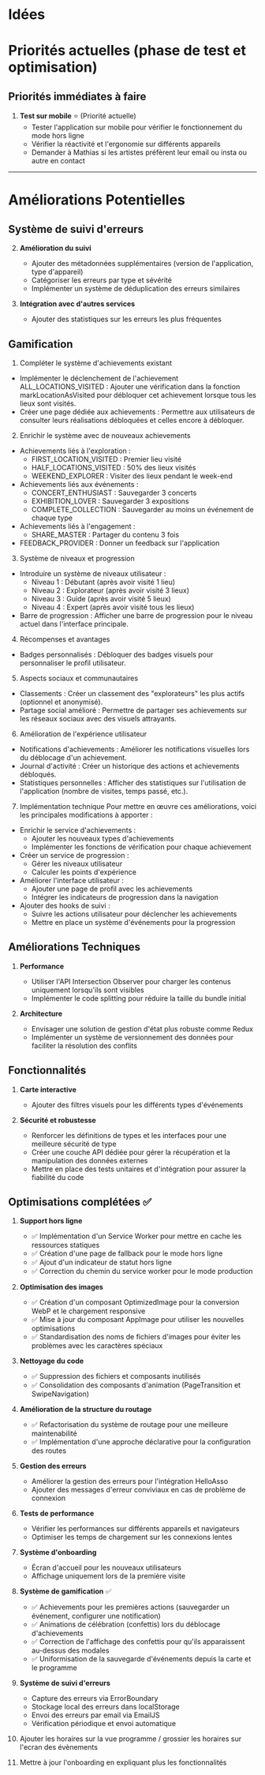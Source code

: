 
# Idées 

# Priorités actuelles (phase de test et optimisation)


## Priorités immédiates à faire 

1. **Test sur mobile** ⭐ (Priorité actuelle)
   - Tester l'application sur mobile pour vérifier le fonctionnement du mode hors ligne
   - Vérifier la réactivité et l'ergonomie sur différents appareils
   - Demander à Mathias si les artistes préfèrent leur email ou insta ou autre en contact

--------------------------
# Améliorations Potentielles 

## Système de suivi d'erreurs


2. **Amélioration du suivi**
   * Ajouter des métadonnées supplémentaires (version de l'application, type d'appareil)
   * Catégoriser les erreurs par type et sévérité
   * Implémenter un système de déduplication des erreurs similaires

3. **Intégration avec d'autres services**
   * Ajouter des statistiques sur les erreurs les plus fréquentes


## Gamification

1. Compléter le système d'achievements existant
* Implémenter le déclenchement de l'achievement ALL_LOCATIONS_VISITED : Ajouter une vérification dans la fonction markLocationAsVisited pour débloquer cet achievement lorsque tous les lieux sont visités.
* Créer une page dédiée aux achievements : Permettre aux utilisateurs de consulter leurs réalisations débloquées et celles encore à débloquer.

2. Enrichir le système avec de nouveaux achievements
* Achievements liés à l'exploration :
   * FIRST_LOCATION_VISITED : Premier lieu visité
   * HALF_LOCATIONS_VISITED : 50% des lieux visités
   * WEEKEND_EXPLORER : Visiter des lieux pendant le week-end
* Achievements liés aux événements :
   * CONCERT_ENTHUSIAST : Sauvegarder 3 concerts
   * EXHIBITION_LOVER : Sauvegarder 3 expositions
   * COMPLETE_COLLECTION : Sauvegarder au moins un événement de chaque type
* Achievements liés à l'engagement :
   * SHARE_MASTER : Partager du contenu 3 fois
* FEEDBACK_PROVIDER : Donner un feedback sur l'application

3. Système de niveaux et progression
* Introduire un système de niveaux utilisateur :
   * Niveau 1 : Débutant (après avoir visité 1 lieu)
   * Niveau 2 : Explorateur (après avoir visité 3 lieux)
   * Niveau 3 : Guide (après avoir visité 5 lieux)
   * Niveau 4 : Expert (après avoir visité tous les lieux)
* Barre de progression : Afficher une barre de progression pour le niveau actuel dans l'interface principale.

4. Récompenses et avantages
* Badges personnalisés : Débloquer des badges visuels pour personnaliser le profil utilisateur.

5. Aspects sociaux et communautaires
* Classements : Créer un classement des "explorateurs" les plus actifs (optionnel et anonymisé).
* Partage social amélioré : Permettre de partager ses achievements sur les réseaux sociaux avec des visuels attrayants.

6. Amélioration de l'expérience utilisateur
* Notifications d'achievements : Améliorer les notifications visuelles lors du déblocage d'un achievement.
* Journal d'activité : Créer un historique des actions et achievements débloqués.
* Statistiques personnelles : Afficher des statistiques sur l'utilisation de l'application (nombre de visites, temps passé, etc.).

7. Implémentation technique
Pour mettre en œuvre ces améliorations, voici les principales modifications à apporter :

* Enrichir le service d'achievements :
   * Ajouter les nouveaux types d'achievements
   * Implémenter les fonctions de vérification pour chaque achievement
* Créer un service de progression :
   * Gérer les niveaux utilisateur
   * Calculer les points d'expérience
* Améliorer l'interface utilisateur :
   * Ajouter une page de profil avec les achievements
   * Intégrer les indicateurs de progression dans la navigation
* Ajouter des hooks de suivi :
   * Suivre les actions utilisateur pour déclencher les achievements
   * Mettre en place un système d'événements pour la progression

## Améliorations Techniques

1. **Performance**
   - Utiliser l'API Intersection Observer pour charger les contenus uniquement lorsqu'ils sont visibles
   - Implémenter le code splitting pour réduire la taille du bundle initial

2. **Architecture**
   - Envisager une solution de gestion d'état plus robuste comme Redux
   - Implémenter un système de versionnement des données pour faciliter la résolution des conflits

## Fonctionnalités

1. **Carte interactive**
   - Ajouter des filtres visuels pour les différents types d'événements

2. **Sécurité et robustesse**
   - Renforcer les définitions de types et les interfaces pour une meilleure sécurité de type
   - Créer une couche API dédiée pour gérer la récupération et la manipulation des données externes
   - Mettre en place des tests unitaires et d'intégration pour assurer la fiabilité du code

## Optimisations complétées ✅

1. **Support hors ligne**
   - ✅ Implémentation d'un Service Worker pour mettre en cache les ressources statiques
   - ✅ Création d'une page de fallback pour le mode hors ligne
   - ✅ Ajout d'un indicateur de statut hors ligne
   - ✅ Correction du chemin du service worker pour le mode production

2. **Optimisation des images**
   - ✅ Création d'un composant OptimizedImage pour la conversion WebP et le chargement responsive
   - ✅ Mise à jour du composant AppImage pour utiliser les nouvelles optimisations
   - ✅ Standardisation des noms de fichiers d'images pour éviter les problèmes avec les caractères spéciaux

3. **Nettoyage du code**
   - ✅ Suppression des fichiers et composants inutilisés
   - ✅ Consolidation des composants d'animation (PageTransition et SwipeNavigation)

4. **Amélioration de la structure du routage**
   - ✅ Refactorisation du système de routage pour une meilleure maintenabilité
   - ✅ Implémentation d'une approche déclarative pour la configuration des routes

4. **Gestion des erreurs**
   - Améliorer la gestion des erreurs pour l'intégration HelloAsso
   - Ajouter des messages d'erreur conviviaux en cas de problème de connexion

4. **Tests de performance**
   - Vérifier les performances sur différents appareils et navigateurs
   - Optimiser les temps de chargement sur les connexions lentes

5. **Système d'onboarding**
   - Écran d'accueil pour les nouveaux utilisateurs
   - Affichage uniquement lors de la première visite

6. **Système de gamification** ✅
   - ✅ Achievements pour les premières actions (sauvegarder un événement, configurer une notification)
   - ✅ Animations de célébration (confettis) lors du déblocage d'achievements
   - ✅ Correction de l'affichage des confettis pour qu'ils apparaissent au-dessus des modales
   - ✅ Uniformisation de la sauvegarde d'événements depuis la carte et le programme

7. **Système de suivi d'erreurs**
   - Capture des erreurs via ErrorBoundary
   - Stockage local des erreurs dans localStorage
   - Envoi des erreurs par email via EmailJS
   - Vérification périodique et envoi automatique

8. Ajouter les horaires sur la vue programme / grossier les horaires sur l'ecran des évènements

9. Mettre à jour l'onboarding en expliquant plus les fonctionnalités

